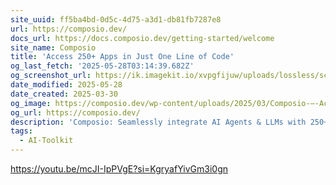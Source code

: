 ```yaml
---
site_uuid: ff5ba4bd-0d5c-4d75-a3d1-db81fb7287e8
url: https://composio.dev/
docs_url: https://docs.composio.dev/getting-started/welcome
site_name: Composio
title: 'Access 250+ Apps in Just One Line of Code'
og_last_fetch: '2025-05-28T03:14:39.682Z'
og_screenshot_url: https://ik.imagekit.io/xvpgfijuw/uploads/lossless/screenshots/20250528_Composio_og_screenshot.jpeg
date_modified: 2025-05-28
date_created: 2025-03-30
og_image: https://composio.dev/wp-content/uploads/2025/03/Composio-–-Access-250-apps-in-just-one-line-of-code-1.png
og_url: https://composio.dev/
description: 'Composio: Seamlessly integrate AI Agents & LLMs with 250+ tools. Build, connect, and deploy integrations for CRMs, HRMs, ticketing, productivity, and accounting systems with SOC Type II compliance. Experience powerful system tools and managed auth for secure data management. Trusted by engineers worldwide.'
tags:
  - AI-Toolkit
---
```


https://youtu.be/mcJI-IpPVgE?si=KgryafYivGm3i0gn
